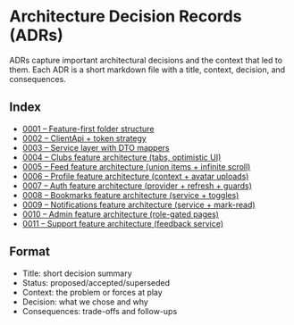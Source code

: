 # Architecture Decision Records (ADRs)

ADRs capture important architectural decisions and the context that led to them. Each ADR is a short markdown file with a title, context, decision, and consequences.

## Index

- [0001 – Feature-first folder structure](./0001-feature-first-structure.md)
- [0002 – ClientApi + token strategy](./0002-api-and-auth.md)
- [0003 – Service layer with DTO mappers](./0003-service-layer-and-mappers.md)
- [0004 – Clubs feature architecture (tabs, optimistic UI)](./0004-clubs-feature-architecture.md)
- [0005 – Feed feature architecture (union items + infinite scroll)](./0005-feed-feature-architecture.md)
- [0006 – Profile feature architecture (context + avatar uploads)](./0006-profile-feature-architecture.md)
- [0007 – Auth feature architecture (provider + refresh + guards)](./0007-auth-feature-architecture.md)
- [0008 – Bookmarks feature architecture (service + toggles)](./0008-bookmarks-feature-architecture.md)
- [0009 – Notifications feature architecture (service + mark-read)](./0009-notifications-feature-architecture.md)
- [0010 – Admin feature architecture (role-gated pages)](./0010-admin-feature-architecture.md)
- [0011 – Support feature architecture (feedback service)](./0011-support-feature-architecture.md)

## Format

- Title: short decision summary
- Status: proposed/accepted/superseded
- Context: the problem or forces at play
- Decision: what we chose and why
- Consequences: trade-offs and follow-ups
